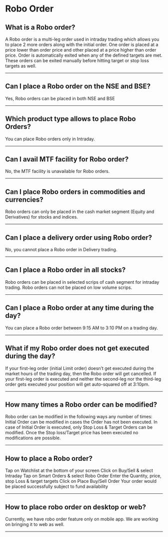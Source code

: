 # Robo Order

## What is a Robo order?

A Robo order is a multi-leg order used in intraday trading which allows you to place 2 more orders along with the initial order. One order is placed at a price lower than order price and other placed at a price higher than order price.
Order is automatically exited when any of the defined targets are met.
These orders can be exited manually before hitting target or stop loss targets as well.

---

## Can I place a Robo order on the NSE and BSE?

Yes, Robo orders can be placed in both NSE and BSE

---

## Which product type allows to place Robo Orders?

You can place Robo orders only in Intraday.

---

## Can I avail MTF facility for Robo order?

No, the MTF facility is unavailable for Robo orders.

---

## Can I place Robo orders in commodities and currencies?

Robo orders can only be placed in the cash market segment (Equity and Derivatives) for stocks and indices.

---

## Can I place a delivery order using Robo order?

No, you cannot place a Robo order in Delivery trading.

---

## Can I place a Robo order in all stocks?

Robo orders can be placed in selected scrips of cash segment for intraday trading. Robo orders can not be placed on low volume scrips.

---

## Can I place a Robo order at any time during the day?

You can place a Robo order between 9:15 AM to 3:10 PM on a trading day.

---

## What if my Robo order does not get executed during the day?

If your first-leg order (initial Limit order) doesn’t get executed during the market hours of the trading day, then the Robo order will get cancelled.
If your first-leg order is executed and neither the second-leg nor the third-leg order gets executed your position will get auto-squared off at 3:10pm.

---

## How many times a Robo order can be modified?

Robo order can be modified in the following ways any number of times:
Initial Order can be modified in cases the Order has not been executed.
In case of Initial Order is executed, only Stop Loss & Target Orders can be modified.
Once the Stop loss/Target price has been executed no modifications are possible.

---

## How to place a Robo order?

Tap on Watchlist at the bottom of your screen
Click on Buy/Sell & select Intraday
Tap on Smart Orders & select Robo Order
Enter the Quantity, price, stop Loss & target targets
Click on Place Buy/Sell Order
Your order would be placed successfully subject to fund availability

---

## How to place robo order on desktop or web?

Currently, we have robo order feature only on mobile app. We are working on bringing it to web as well.

---


